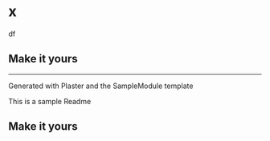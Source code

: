 # x

df

## Make it yours

---
Generated with Plaster and the SampleModule template


This is a sample Readme

## Make it yours
